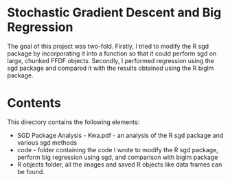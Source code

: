 # Stochastic Gradient Descent and Big Regression

The goal of this project was two-fold. Firstly, I tried to modify the R sgd package by incorporating it into a function so that it could perform sgd on large, chunked FFDF objects. Secondly, I performed regression using the sgd package and compared it with the results obtained using the R biglm package.

# Contents

This directory contains the following elements:

* SGD Package Analysis - Kwa.pdf - an analysis of the R sgd package and various sgd methods
* code - folder containing the code I wrote to modify the R sgd package, perform big regression using sgd, and comparison with biglm package
* R objects folder, all the images and saved R objects like data frames can be found.
